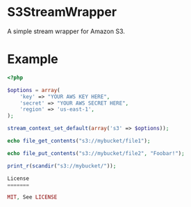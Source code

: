 # S3StreamWrapper #

A simple stream wrapper for Amazon S3.

Example
=======

``` php
<?php

$options = array(
    'key' => "YOUR AWS KEY HERE",
    'secret' => "YOUR AWS SECRET HERE",
    'region' => 'us-east-1',
);

stream_context_set_default(array('s3' => $options));

echo file_get_contents("s3://mybucket/file1");

echo file_put_contents("s3://mybucket/file2", "Foobar!");

print_r(scandir("s3://mybucket/"));

License
=======

MIT, See LICENSE